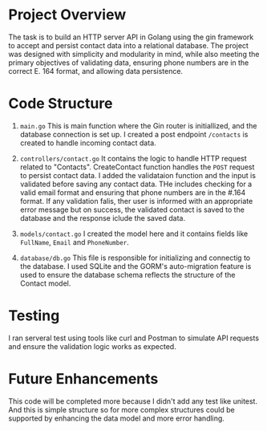 # Project Overview

The task is to build an HTTP server API in Golang using the gin framework to accept and persist contact data into a relational database.
The project was designed with simplicity and modularity in mind, while also meeting the primary objectives of validating data, ensuring phone numbers are in the correct E. 164 format, and allowing data persistence.

# Code Structure

1. `main.go`
This is main function where the Gin router is initiallized, and the database connection is set up.
I created a post endpoint `/contacts` is created to handle incoming contact data.

2. `controllers/contact.go`
It contains the logic to handle HTTP request related to "Contacts".
CreateContact function handles the `POST` request to persist contact data.
I added the validataion function and the input is validated before saving any contact data.
THe includes checking for a valid email format and ensuring that phone numbers are in the #.164 format.
If any validation falis, ther user is informed with an appropriate error message but on success, the validated contact is saved to the database and the response iclude the saved data.

3. `models/contact.go`
I created the model here and it contains fields like `FullName`, `Email` and `PhoneNumber`.

4. `database/db.go`
This file is responsible for initializing and connectig to the database.
I used SQLite and the GORM's auto-migration feature is used to ensure the database schema reflects the structure of the Contact model.

# Testing
I ran serveral test using tools like curl and Postman to simulate API requests and ensure the validation logic works as expected.

# Future Enhancements
This code will be completed more because I didn't add any test like unitest.
And this is simple structure so for more complex structures could be supported by enhancing the data model and more error handling.
